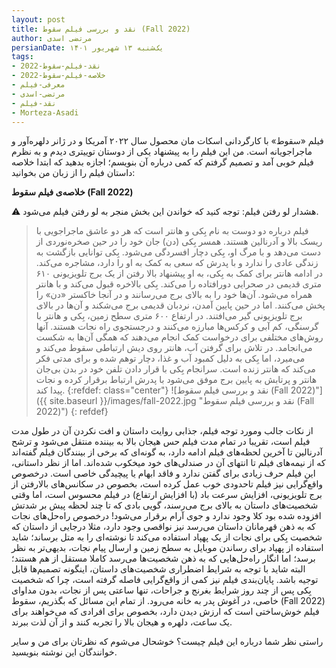 ```yaml
---
layout: post
title: نقد و بررسی فیلم سقوط (Fall 2022)
author: مرتضی اسدی
persianDate: یک‌شنبه ۱۳ شهریور ۱۴۰۱
tags:
- نقد-فیلم-سقوط-2022
- خلاصه-فیلم-سقوط-2022
- معرفی-فیلم
- مرتضی-اسدی
- نقد-فیلم
- Morteza-Asadi
---
```

فیلم «سقوط» با کارگردانی اسکات مان محصول سال ۲۰۲۲ آمریکا و در ژانر دلهره‌آور و ماجراجویانه است. من این فیلم را به پیشنهاد یکی از دوستان توییتری دیدم و به نظرم فیلم خوبی آمد و تصمیم گرفتم که کمی درباره آن بنویسم؛ اجازه بدهید که ابتدا خلاصه داستان فیلم را از زبان من بخوانید: 

**خلاصه‌ی فیلم سقوط (Fall 2022)**

⚠️ هشدار لو رفتن فیلم: توجه کنید که خواندن این بخش منجر به لو رفتن فیلم می‌شود.

> فیلم درباره دو دوست به نام بِکی و هانتر است که هر دو عاشق ماجراجویی با ریسک بالا و آدرنالین هستند. همسر بِکی (دن) جان خود را در حین صخره‌نوردی از دست می‌دهد و با مرگ او، بِکی دچار افسردگی می‌شود. بِکی توانایی بازگشت به زندگی عادی را ندارد و با پدرش که سعی به کمک به او را دارد، مشاجره می‌کند. در ادامه هانتر برای کمک به بِکی، به او پیشنهاد بالا رفتن از یک برج تلویزیونی ۶۱۰ متری قدیمی در صحرایی دورافتاده را می‌کند. بِکی بالاخره قبول می‌کند و با هانتر همراه می‌شود. آن‌ها خود را به بالای برج می‌رسانند و در آنجا خاکستر «دن» را پخش می‌کنند. اما در حین پایین آمدن، نردبان قدیمی برج می‌شکند و آن‌ها در بالای برج تلویزیونی گیر می‌افتند. در ارتفاع ۶۰۰ متری سطح زمین، بِکی و هانتر با گرسنگی، کم آبی و کرکس‌ها مبارزه می‌کنند و درجستجوی راه نجات هستند. آنها روش‌های مختلفی برای درخواست کمک انجام می‌دهند که همگی آن‌ها به شکست می‌انجامد. در تلاش برای گرفتن آب، هانتر روی دیش ارتباطی سقوط می‌کند و می‌میرد، اما بِکی به دلیل کمبود آب و غذا، دچار توهم شده و برای مدتی فکر می‌کند که هانتر زنده است. سرانجام بِکی با قرار دادن تلفن خود در بدن بی‌جان هانتر و پرتابش به پایین برج موفق می‌شود با پدرش ارتباط برقرار کرده و نجات پیدا کند. 
>{:refdef: class="center"}
>![نقد و بررسی فیلم سقوط (Fall 2022)"]({{ site.baseurl }}/images/fall-2022.jpg "نقد و بررسی فیلم سقوط (Fall 2022)")
>{: refdef}

از نکات جالب ومورد توجه فیلم، جذابی روایت داستان و افت نکردن آن در طول مدت فیلم است، تقریبا در تمام مدت فیلم حس هیجان بالا به بیننده منتقل می‌شود و ترشح آدرنالین تا آخرین لحظه‌های فیلم ادامه دارد، به گونه‌ای که برخی از بینندگان فیلم گفته‌اند که از نیمه‌های فیلم تا انتهای آن در صندلی‌های خود میخکوب شده‌اند. اما از نظر داستانی، این فیلم حرف زیادی برای گفتن ندارد و فاقد ابهام یا پیچیدگی خاصی است. درخصوص واقع‌گرایی نیز فیلم تاحدودی خوب عمل کرده است، بخصوص در سکانس‌های بالارفتن از برج تلویزیونی، افزایش سرعت باد (با افزایش ارتفاع) در فیلم محسوس است، اما وقتی شخصیت‌های داستان به بالای برج می‌رسند،‌ گویی بادی که تا چند لحظه پیش بر شدتش افزوده شده بود کلا وجود ندارد و جوی آرام برقرار می‌شود! درخصوص راه‌حل‌های نجات که به ذهن قهرمانان داستان می‌رسد نیز نواقصی وجود دارد، مثلا درجایی از داستان که شخصیت بِکی برای نجات از یک پهپاد استفاده می‌کند تا نوشته‌ای را به متل برساند؛ شاید استفاده از پهپاد برای رساندن موبایل به سطح زمین و ارسال پیام نجات، بدیهی‌تر به نظر برسد؛ اما انگار راه‌حل‌هایی که به ذهن شخصیت‌ها می‌رسد کاملا مستقل از هم هستند؛ البته شاید با توجه به شرایط اضطراری شخصیت‌های داستان، اینگونه تصمیم‌ها قابل توجیه باشد. پایان‌بندی فیلم نیز کمی از واقع‌گرایی فاصله گرفته است، چرا که شخصیت بِکی پس از چند روز شرایط بغرنج و جراحات، تنها ساعتی پس از نجات، بدون مداوای خاصی، در آغوش پدر به خانه می‌رود. از تمام این مسائل که بگذریم، سقوط (Fall 2022) فیلم خوش‌ساختی است که ارزش دیدن دارد، بخصوص برای افرادی که می‌خواهند برای یک ساعت، دلهره و هیجان بالا را تجربه کنند و از آن لذت ببرند. 

راستی نظر شما درباره این فیلم چیست؟ خوشحال می‌شوم که نظرتان برای من و سایر خوانندگان این نوشته بنویسید.
